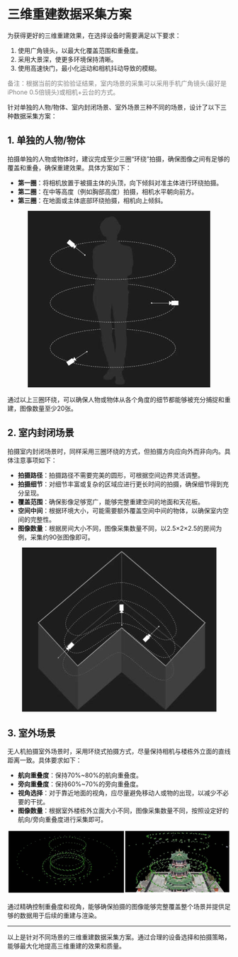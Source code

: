 # 三维重建数据采集方案

为获得更好的三维重建效果，在选择设备时需要满足以下要求：

1. 使用广角镜头，以最大化覆盖范围和重叠度。
2. 采用大景深，使更多环境保持清晰。
3. 使用高速快门，最小化运动和相机抖动导致的模糊。

<font color=grey>备注：根据当前的实验验证结果，室内场景的采集可以采用手机广角镜头\(最好是iPhone 0.5倍镜头\)或相机+云台的方式。</font>

针对单独的人物/物体、室内封闭场景、室外场景三种不同的场景，设计了以下三种数据采集方案：

## 1. 单独的人物/物体

拍摄单独的人物或物体时，建议完成至少三圈“环绕”拍摄，确保图像之间有足够的覆盖和重叠，确保重建效果。具体方案如下：

- **第一圈**：将相机放置于被摄主体的头顶，向下倾斜对准主体进行环绕拍摄。
- **第二圈**：在中等高度（例如胸部高度）拍摄，相机水平朝向前方。
- **第三圈**：在地面或主体底部环绕拍摄，相机向上倾斜。

<div align="center">
  <img src="/DataCollectionReadmeImages/single_people_image.jpg" alt="人物环绕拍摄示意图">
</div>

通过以上三圈环绕，可以确保人物或物体从各个角度的细节都能够被充分捕捉和重建，图像数量至少20张。

## 2. 室内封闭场景

拍摄室内封闭场景时，同样采用三圈环绕的方式，但拍摄方向应向外而非向内。具体注意事项如下：

- **拍摄路径**：拍摄路径不需要完美的圆形，可根据空间边界灵活调整。
- **拍摄细节**：对细节丰富或复杂的区域应进行更长时间的拍摄，确保细节得到充分呈现。
- **覆盖范围**：确保影像足够宽广，能够完整重建空间的地面和天花板。
- **空间中间**：根据环境大小，可能需要额外覆盖空间中间的物体，以确保室内空间的完整性。
- **图像数量**：根据房间大小不同，图像采集数量不同，以2.5×2×2.5的房间为例，采集约90张图像即可。

<div align="center">
  <img src="/DataCollectionReadmeImages/room_image.jpg" alt="室内拍摄示意图">
</div>

## 3. 室外场景

无人机拍摄室外场景时，采用环绕式拍摄方式，尽量保持相机与楼栋外立面的直线距离一致。具体要求如下：

- **航向重叠度**：保持70%~80%的航向重叠度。
- **旁向重叠度**：保持60%~70%的旁向重叠度。
- **视角选择**：对于靠近地面的视角，应尽量避免移动人或物的出现，以减少不必要的干扰。
- **图像数量**：根据室外楼栋外立面大小不同，图像采集数量不同，按照设定好的航向/旁向重叠度进行采集即可。

<div align="center">
  <img src="/DataCollectionReadmeImages/building_image.jpg" alt="室外拍摄示意图">
</div>

通过精确控制重叠度和视角，能够确保拍摄的图像能够完整覆盖整个场景并提供足够的数据用于后续的重建与渲染。

---

以上是针对不同场景的三维重建数据采集方案。通过合理的设备选择和拍摄策略，能够最大化地提高三维重建的效果和质量。
